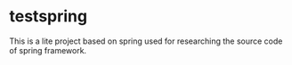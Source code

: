 # testspring
This is a lite project based on spring used for researching the source code of spring framework.
